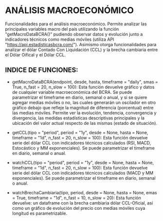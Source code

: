 # ANÁLISIS MACROECONÓMICO

Funcionalidades para el análisis macroeconómico. Permite analizar las principales variables macro del país utilizando la función "getMacroDataBCRA()" pudiendo observar datos y evolución junto a indicadores técnicos como medias móviles (utiliza API "https://api.estadisticasbcra.com/"). Asimismo otorga funcionalidades para analizar el dólar Contado Con Liquidación (CCL) y la brecha cambiaria entre el Dólar Oifical y el Dólar CCL.

## INDICE DE FUNCIONES:

- getMacroDataBCRA(endpoint, desde, hasta, timeframe = "daily", smas = True, n_fast = 20, n_slow = 100):
     Esta función devuelve gráfico y datos de cualquier variable macroeconómica del BCRA. Se puede parametrizar el timeframe en diario,
    semanal o anual, y si se quiere agregar medias móviles o no, las cuales generarán un oscilador en otro gráfico debajo que refleje la
    magnitud de diferencia (porcentual) entre las medias móviles. Permite ver la evolución, tendencia, convergencia y divergencia, las
    medidas estadísticas descriptivas principales y la ubicación del valor actual respecto de las mismas (estado de situación).

- getCCL(tipo = "period", period = "1y", desde = None, hasta = None, timeframe = "1d", n_fast = 20, n_slow = 100): Esta función devuelve serie del dólar CCL con indicadores técnicos calculados (RSI, MACD, Estocástico y MM exponenciales). Se puede parametrizar el timeframe en diario, semanal o anual.

- watchCCL(tipo = "period", period = "1y", desde = None, hasta = None, timeframe = "1d", n_fast = 20, n_slow = 100): Esta función devuelve serie del dólar CCL con indicadores técnicos calculados (MACD y MM exponenciales). Se puede parametrizar el timeframe en diario, semanal o anual.

- watchBrechaCambiaria(tipo, period, desde = None, hasta = None, emas = True, timeframe = "1d", n_fast = 10, n_slow = 20): Esta función devuelve: un dataframe con la brecha cambiaria dólar CCL-Oficial, así como un gráfico de evolución del precio con medias móviles cuya longitud es parametrizable.